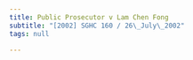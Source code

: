 ```yaml
---
title: Public Prosecutor v Lam Chen Fong
subtitle: "[2002] SGHC 160 / 26\_July\_2002"
tags: null

---
```



